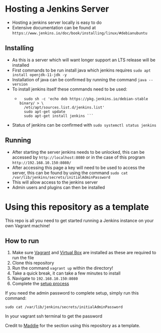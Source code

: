 # Hosting a Jenkins Server

- Hosting a jenkins server locally is easy to do
- Extensive documentation can be found at ```https://www.jenkins.io/doc/book/installing/linux/#debianubuntu```

## Installing

- As this is a server which will want longer support an LTS release will be installed
- First commands to be run install java which jenkins requires ```sudo apt install openjdk-11-jdk -y```
- Installation of java can be confirmed by running the command ```java --version```
- To install jenkins itself these commands need to be used:
    - ``` wget -q -O - https://pkg.jenkins.io/debian-stable/jenkins.io.key | sudo apt-key add -
        sudo sh -c 'echo deb https://pkg.jenkins.io/debian-stable binary/ > \
        /etc/apt/sources.list.d/jenkins.list'
        sudo apt-get update
        sudo apt-get install jenkins ```
- Status of jenkins can be confirmed with ```sudo systemctl status jenkins```

## Running

- After starting the server jenkins needs to be unlocked, this can be accessed by ```http://localhost:8080``` or in the case of this program ```http://192.168.10.150:8080/```
- After accessing this page a key will need to be used to access the server, this can be found by using the command ```sudo cat /var/lib/jenkins/secrets/initialAdminPassword```
- This will allow access to the jenkins server
- Admin users and plugins can then be installed

# Using this repository as a template

This repo is all you need to get started running a Jenkins instance on your own Vagrant machine!

## How to run

1. Make sure [Vagrant](https://www.vagrantup.com/) and [Virtual Box](https://www.virtualbox.org/) are installed as these are required to run the file
2. Clone this repository
3. Run the command `vagrant up` within the directory!
4. Take a quick break, it can take a few minutes to install
5. Navigate to `192.168.10.150:8080`
6. Complete the [setup process](https://www.jenkins.io/doc/book/installing/linux/#setup-wizard)

If you need the admin password to complete setup, simply run this command:
```console
sudo cat /var/lib/jenkins/secrets/initialAdminPassword
```
In your vagrant ssh terminal to get the password

Credit to [Maddie](https://github.com/monotiller) for the section using this repository as a template.